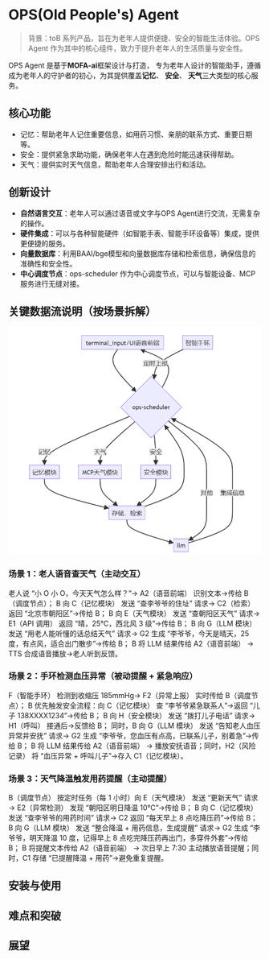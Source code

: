 # OPS(Old People's) Agent

> 背景：toB 系列产品，旨在为老年人提供便捷、安全的智能生活体验。OPS Agent 作为其中的核心组件，致力于提升老年人的生活质量与安全性。

OPS Agent 是基于**MOFA-ai**框架设计与打造， 专为老年人设计的智能助手，遵循成为老年人的守护者的初心，为其提供覆盖**记忆**、 **安全**、 **天气**三大类型的核心服务。

## 核心功能

- 记忆：帮助老年人记住重要信息，如用药习惯、亲朋的联系方式、重要日期等。
- 安全：提供紧急求助功能，确保老年人在遇到危险时能迅速获得帮助。
- 天气：提供实时天气信息，帮助老年人合理安排出行和活动。

## 创新设计

- **自然语言交互**：老年人可以通过语音或文字与OPS Agent进行交流，无需复杂的操作。
- **硬件集成**：可以与各种智能硬件（如智能手表、智能手环设备等）集成，提供更便捷的服务。
- **向量数据库**：利用BAAI/bge模型和向量数据库存储和检索信息，确保信息的准确性和安全性。
- **中心调度节点**：ops-scheduler 作为中心调度节点，可以与智能设备、MCP服务进行无缝对接。

## 关键数据流说明（按场景拆解）

![数据流示意](./docs/dataflow.png)

### 场景 1：老人语音查天气（主动交互）
老人说 “小 O 小 O，今天天气怎么样？”→ A2（语音前端） 识别文本→传给 B（调度节点）；
B 向 C（记忆模块） 发送 “查李爷爷的住址” 请求→ C2（检索） 返回 “北京市朝阳区”→传给 B；
B 向 E（天气模块） 发送 “查朝阳区天气” 请求→ E1（API 调用） 返回 “晴，25℃，西北风 3 级”→传给 B；
B 向 G（LLM 模块） 发送 “用老人能听懂的话总结天气” 请求→ G2 生成 “李爷爷，今天是晴天，25 度，有点风，适合出门散步”→传给 B；
B 将 LLM 结果传给 A2（语音前端） → TTS 合成语音播放→老人听到反馈。
### 场景 2：手环检测血压异常（被动提醒 + 紧急响应）
F（智能手环） 检测到收缩压 185mmHg→ F2（异常上报） 实时传给 B（调度节点）；
B 优先触发安全流程：向 C（记忆模块） 查 “李爷爷紧急联系人”→返回 “儿子 138XXXX1234”→传给 B；
B 向 H（安全模块） 发送 “拨打儿子电话” 请求→ H1（呼叫） 接通后→反馈给 B；
同时，B 向 G（LLM 模块） 发送 “告知老人血压异常并安抚” 请求→ G2 生成 “李爷爷，您血压有点高，已联系儿子，别着急”→传给 B；
B 将 LLM 结果传给 A2（语音前端） → 播放安抚语音；同时，H2（风险记录） 将 “血压异常 + 呼叫儿子”→存入 C1（记忆模块）。
### 场景 3：天气降温触发用药提醒（主动提醒）
B（调度节点） 按定时任务（每 1 小时）向 E（天气模块） 发送 “更新天气” 请求→ E2（异常检测） 发现 “朝阳区明日降温 10℃”→传给 B；
B 向 C（记忆模块） 发送 “查李爷爷的用药时间” 请求→ C2 返回 “每天早上 8 点吃降压药”→传给 B；
B 向 G（LLM 模块） 发送 “整合降温 + 用药信息，生成提醒” 请求→ G2 生成 “李爷爷，明天降温 10 度，记得早上 8 点吃完降压药再出门，多穿件外套”→传给 B；
B 将提醒文本传给 A2（语音前端） → 次日早上 7:30 主动播放语音提醒；同时，C1 存储 “已提醒降温 + 用药”→避免重复提醒。

## 安装与使用


## 难点和突破


## 展望